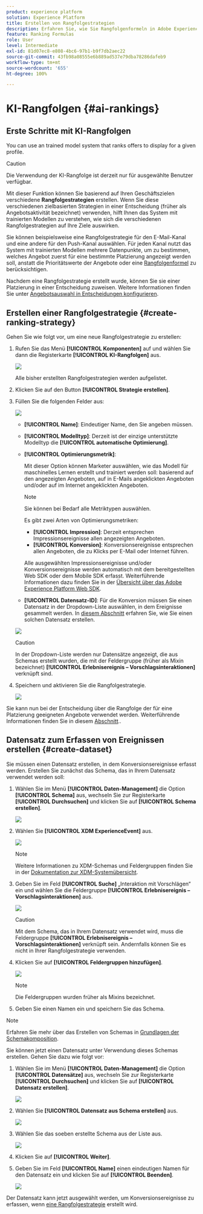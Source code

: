 ```yaml
---
product: experience platform
solution: Experience Platform
title: Erstellen von Rangfolgestrategien
description: Erfahren Sie, wie Sie Rangfolgenformeln in Adobe Experience Platform erstellen.
feature: Ranking Formulas
role: User
level: Intermediate
exl-id: 81d07ec8-e808-4bc6-97b1-b9f7db2aec22
source-git-commit: 43fb98a08555e6b889ad537e79dba78286dafeb9
workflow-type: tm+mt
source-wordcount: '655'
ht-degree: 100%

---
```


# KI-Rangfolgen {#ai-rankings}

## Erste Schritte mit KI-Rangfolgen

<!--If you are an [Adobe Experience Platform](https://experienceleague.adobe.com/docs/experience-platform/landing/home.html){target="_blank"} user leveraging the **Offer Decisioning** application service,-->You can use an trained model system that ranks offers to display for a given profile.

>[!CAUTION]
>
>Die Verwendung der KI-Rangfolge ist derzeit nur für ausgewählte Benutzer verfügbar.

Mit dieser Funktion können Sie basierend auf Ihren Geschäftszielen verschiedene **Rangfolgestrategien** erstellen. Wenn Sie diese verschiedenen zielbasierten Strategien in einer Entscheidung (früher als Angebotsaktivität bezeichnet) verwenden, hilft Ihnen das System mit trainierten Modellen zu verstehen, wie sich die verschiedenen Rangfolgestrategien auf Ihre Ziele auswirken.

Sie können beispielsweise eine Rangfolgestrategie für den E-Mail-Kanal und eine andere für den Push-Kanal auswählen. Für jeden Kanal nutzt das System mit trainierten Modellen mehrere Datenpunkte, um zu bestimmen, welches Angebot zuerst für eine bestimmte Platzierung angezeigt werden soll, anstatt die Prioritätswerte der Angebote oder eine [Rangfolgenformel](create-ranking-formulas.md) zu berücksichtigen.

<!--This feature is not enabled by default. To be able to use it, reach out to your Adobe contact.-->

Nachdem eine Rangfolgestrategie erstellt wurde, können Sie sie einer Platzierung in einer Entscheidung zuweisen. Weitere Informationen finden Sie unter [Angebotsauswahl in Entscheidungen konfigurieren](../offer-activities/configure-offer-selection.md).

## Erstellen einer Rangfolgestrategie {#create-ranking-strategy}

Gehen Sie wie folgt vor, um eine neue Rangfolgestrategie zu erstellen:

1. Rufen Sie das Menü **[!UICONTROL Komponenten]** auf und wählen Sie dann die Registerkarte **[!UICONTROL KI-Rangfolgen]** aus.

   ![](../../assets/ai-ranking-list.png)

   Alle bisher erstellten Rangfolgestrategien werden aufgelistet.

1. Klicken Sie auf den Button **[!UICONTROL Strategie erstellen]**.

1. Füllen Sie die folgenden Felder aus:

   ![](../../assets/ai-ranking-fields.png)

   * **[!UICONTROL Name]**: Eindeutiger Name, den Sie angeben müssen.

   * **[!UICONTROL Modelltyp]**: Derzeit ist der einzige unterstützte Modelltyp die **[!UICONTROL automatische Optimierung]**.<!--More will be supported in the future so the drop-down list will be enabled.-->

   * **[!UICONTROL Optimierungsmetrik]**:

      Mit dieser Option können Marketer auswählen, wie das Modell für maschinelles Lernen erstellt und trainiert werden soll: basierend auf den angezeigten Angeboten, auf in E-Mails angeklickten Angeboten und/oder auf im Internet angeklickten Angeboten.

      >[!NOTE]
      >
      >Sie können bei Bedarf alle Metriktypen auswählen.

      Es gibt zwei Arten von Optimierungsmetriken:
      * **[!UICONTROL Impression]**: Derzeit entsprechen Impressionsereignisse allen angezeigten Angeboten.
      * **[!UICONTROL Konversion]**: Konversionsereignisse entsprechen allen Angeboten, die zu Klicks per E-Mail oder Internet führen.

      Alle ausgewählten Impressionsereignisse und/oder Konversionsereignisse werden automatisch mit dem bereitgestellten Web SDK oder dem Mobile SDK erfasst. Weiterführende Informationen dazu finden Sie in der [Übersicht über das Adobe Experience Platform Web SDK](https://experienceleague.adobe.com/docs/experience-platform/edge/home.html?lang=de).

   * **[!UICONTROL Datensatz-ID]**: Für die Konversion müssen Sie einen Datensatz in der Dropdown-Liste auswählen, in dem Ereignisse gesammelt werden. In [diesem Abschnitt](#create-dataset) erfahren Sie, wie Sie einen solchen Datensatz erstellen.<!--This dataset needs to be associated with a schema that must have the **[!UICONTROL Proposition Interactions]** field group (previously known as mixin) associated with it.-->

   ![](../../assets/ai-ranking-dataset-id.png)

   >[!CAUTION]
   >
   >In der Dropdown-Liste werden nur Datensätze angezeigt, die aus Schemas erstellt wurden, die mit der Feldergruppe (früher als Mixin bezeichnet) **[!UICONTROL Erlebnisereignis – Vorschlagsinteraktionen]** verknüpft sind.

1. Speichern und aktivieren Sie die Rangfolgestrategie.

   ![](../../assets/ai-ranking-save-activate.png)

Sie kann nun bei der Entscheidung über die Rangfolge der für eine Platzierung geeigneten Angebote verwendet werden. Weiterführende Informationen finden Sie in diesem [Abschnitt](../offer-activities/configure-offer-selection.md#use-ranking-strategy).<!--TBC?-->.

## Datensatz zum Erfassen von Ereignissen erstellen {#create-dataset}

Sie müssen einen Datensatz erstellen, in dem Konversionsereignisse erfasst werden. Erstellen Sie zunächst das Schema, das in Ihrem Datensatz verwendet werden soll:

1. Wählen Sie im Menü **[!UICONTROL Daten-Management]** die Option **[!UICONTROL Schema]** aus, wechseln Sie zur Registerkarte **[!UICONTROL Durchsuchen]** und klicken Sie auf **[!UICONTROL Schema erstellen]**.

   ![](../../assets/ai-ranking-create-schema.png)

1. Wählen Sie **[!UICONTROL XDM ExperienceEvent]** aus.

   ![](../../assets/ai-ranking-xdm-event.png)

   >[!NOTE]
   >
   >    Weitere Informationen zu XDM-Schemas und Feldergruppen finden Sie in der [Dokumentation zur XDM-Systemübersicht](https://experienceleague.adobe.com/docs/experience-platform/xdm/home.html?lang=de).


1. Geben Sie im Feld **[!UICONTROL Suche]** „Interaktion mit Vorschlägen“ ein und wählen Sie die Feldergruppe **[!UICONTROL Erlebnisereignis – Vorschlagsinteraktionen]** aus.

   ![](../../assets/ai-ranking-proposition-interactions.png)

   >[!CAUTION]
   >
   >    Mit dem Schema, das in Ihrem Datensatz verwendet wird, muss die Feldergruppe **[!UICONTROL Erlebnisereignis – Vorschlagsinteraktionen]** verknüpft sein. Andernfalls können Sie es nicht in Ihrer Rangfolgestrategie verwenden.

1. Klicken Sie auf **[!UICONTROL Feldergruppen hinzufügen]**.

   ![](../../assets/ai-ranking-add-field-group.png)

   >[!NOTE]
   >Die Feldergruppen wurden früher als Mixins bezeichnet.


1. Geben Sie einen Namen ein und speichern Sie das Schema.<!--How do you edit the fields in this new schema? Examples?-->

>[!NOTE]
>
>    Erfahren Sie mehr über das Erstellen von Schemas in [Grundlagen der Schemakomposition](https://experienceleague.adobe.com/docs/experience-platform/xdm/schema/composition.html?lang=de#understanding-schemas).

Sie können jetzt einen Datensatz unter Verwendung dieses Schemas erstellen. Gehen Sie dazu wie folgt vor:

1. Wählen Sie im Menü **[!UICONTROL Daten-Management]** die Option **[!UICONTROL Datensätze]** aus, wechseln Sie zur Registerkarte **[!UICONTROL Durchsuchen]** und klicken Sie auf **[!UICONTROL Datensatz erstellen]**.

   ![](../../assets/ai-ranking-create-dataset.png)

1. Wählen Sie **[!UICONTROL Datensatz aus Schema erstellen]** aus.

   ![](../../assets/ai-ranking-create-dataset-from-schema.png)

1. Wählen Sie das soeben erstellte Schema aus der Liste aus.

   ![](../../assets/ai-ranking-dataset-select-schema.png)

1. Klicken Sie auf **[!UICONTROL Weiter]**.

1. Geben Sie im Feld **[!UICONTROL Name]** einen eindeutigen Namen für den Datensatz ein und klicken Sie auf **[!UICONTROL Beenden]**.

   ![](../../assets/ai-ranking-dataset-name.png)

Der Datensatz kann jetzt ausgewählt werden, um Konversionsereignisse zu erfassen, wenn [eine Rangfolgestrategie](#create-ranking-strategy) erstellt wird.

<!--## Using a ranking strategy {#using-ranking}

To use the ranking strategy you created above, follow the steps below:

Once a ranking strategy has been created, you can assign it to a placement in a decision (previously known as offer activity). For more on this, see [Configure offers selection in decisions](../offer-activities/configure-offer-selection.md).

1. Create a decision.
1. Add a placement.
1. Add a collection.
1. Choose to rank offers by AI ranking (select it from the drop-down list).
1. Click Add ranking.
1. Select the ranking strategy that you created. All the details of the ranking strategy are displayed.
1. Click Next to confirm.
1. Save your decision.

It is now ready to be used in a decision to rank eligible offers for a placement (see [Configure offers selection in decisions](../offer-activities/configure-offer-selection.md)).-->

